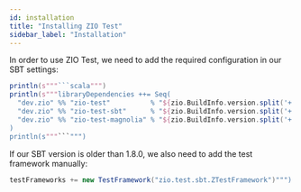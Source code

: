 ```yaml
---
id: installation
title: "Installing ZIO Test"
sidebar_label: "Installation"
---
```


In order to use ZIO Test, we need to add the required configuration in our SBT settings:

```scala mdoc:passthrough
println(s"""```scala""")
println(s"""libraryDependencies ++= Seq(
  "dev.zio" %% "zio-test"          % "${zio.BuildInfo.version.split('+').head}" % Test,
  "dev.zio" %% "zio-test-sbt"      % "${zio.BuildInfo.version.split('+').head}" % Test,
  "dev.zio" %% "zio-test-magnolia" % "${zio.BuildInfo.version.split('+').head}" % Test
)
println(s"""```""")
```

If our SBT version is older than 1.8.0, we also need to add the test framework manually:
```scala mdoc
testFrameworks += new TestFramework("zio.test.sbt.ZTestFramework")""")
```
